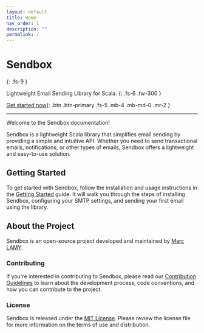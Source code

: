 ```yaml
---
layout: default
title: Home
nav_order: 1
description: ""
permalink: /
---
```


# Sendbox
{: .fs-9 }

Lightweight Email Sending Library for Scala.
{: .fs-6 .fw-300 }

[Get started now][Getting Started]{: .btn .btn-primary .fs-5 .mb-4 .mb-md-0 .mr-2 }

---

Welcome to the Sendbox documentation!

Sendbox is a lightweight Scala library that simplifies email sending by providing a simple and intuitive API. Whether you need to send transactional emails, notifications, or other types of emails, Sendbox offers a lightweight and easy-to-use solution.

## Getting Started

To get started with Sendbox, follow the installation and usage instructions in the [Getting Started] guide. It will walk you through the steps of installing Sendbox, configuring your SMTP settings, and sending your first email using the library.

## About the Project

Sendbox is an open-source project developed and maintained by [Marc LAMY].

### Contributing

If you're interested in contributing to Sendbox, please read our [Contribution Guidelines][CONTRIBUTING] to learn about the development process, code conventions, and how you can contribute to the project.

### License

Sendbox is released under the [MIT License][LICENSE]. Please review the license file for more information on the terms of use and distribution.

[repo]: https://github.com/NovaSoftworks/sendbox
[Marc LAMY]: https://github.com/marclamy
[CONTRIBUTING]: https://github.com/NovaSoftworks/sendbox/blob/main/CONTRIBUTING.md
[LICENSE]: https://github.com/NovaSoftworks/sendbox/blob/main/LICENSE

[Getting Started]: getting-started.html